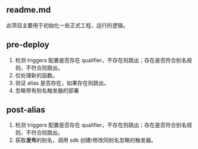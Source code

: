 ## readme.md

此项目主要用于初始化一些正式工程，运行的逻辑。

## pre-deploy

1. 检测 triggers 配置是否存在 qualifier，不存在则跳出；存在是否符合别名规则，不符合则跳出。
2. 仅处理新的函数。
3. 验证 alias 是否存在，如果存在则跳出。
4. 忽略带有别名触发器的部署

## post-alias

1. 检测 triggers 配置是否存在 qualifier，不存在则跳出；存在是否符合别名规则，不符合则跳出。
2. 获取**发布**的别名，调用 sdk 创建/修改同别名忽略的触发器。
